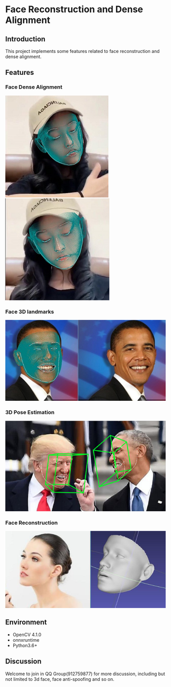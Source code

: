 # Face Reconstruction and Dense Alignment
    
## Introduction
    
   This project implements some features related to face reconstruction and dense alignment.  

## Features

### Face Dense Alignment
    
  ![image](results/da.jpg)   ![image](results/da2.jpg)  

    
### Face 3D landmarks
  ![image](results/3d.jpg)   


### 3D Pose Estimation
  ![image](results/pose.jpg)   

   
### Face Reconstruction
  ![image](results/fr.jpg)   

## Environment
- OpenCV 4.1.0
- onnxruntime
- Python3.6+
    
## Discussion
  Welcome to join in QQ Group(912759877) for more discussion, including but not limited to 3d face, face anti-spoofing and so on.


